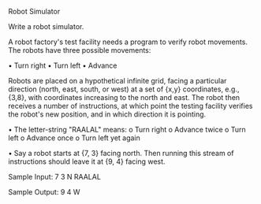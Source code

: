 Robot Simulator


Write a robot simulator.

A robot factory's test facility needs a program to verify robot movements.
The robots have three possible movements:

   • Turn right
   • Turn left
   • Advance


Robots are placed on a hypothetical infinite grid, facing a particular direction (north, east, south,
or west) at a set of {x,y} coordinates, e.g., {3,8}, with coordinates increasing to the north and
east.
The robot then receives a number of instructions, at which point the testing facility verifies the
robot's new position, and in which direction it is pointing.


• The letter-string "RAALAL" means:
   o Turn right
   o Advance twice
   o Turn left
   o Advance once
   o Turn left yet again


• Say a robot starts at {7, 3} facing north. Then running this stream of instructions should
leave it at {9, 4} facing west.

Sample Input:
7 3 N
RAALAL

Sample Output:
9 4 W
